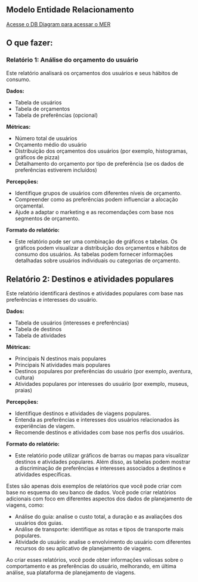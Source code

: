 
## Modelo Entidade Relacionamento
[Acesse o DB Diagram para acessar o MER](https://dbdiagram.io/e/6666202c9713410b0524725c/666efb9ea179551be60082ef)

## O que fazer:
### Relatório 1: Análise do orçamento do usuário
Este relatório analisará os orçamentos dos usuários e seus hábitos de consumo.

**Dados:**
* Tabela de usuários
* Tabela de orçamentos
* Tabela de preferências (opcional)

**Métricas:**
* Número total de usuários
* Orçamento médio do usuário
* Distribuição dos orçamentos dos usuários (por exemplo, histogramas, gráficos de pizza)
* Detalhamento do orçamento por tipo de preferência (se os dados de preferências estiverem incluídos)

**Percepções:**
* Identifique grupos de usuários com diferentes níveis de orçamento.
* Compreender como as preferências podem influenciar a alocação orçamental.
* Ajude a adaptar o marketing e as recomendações com base nos segmentos de orçamento.

**Formato do relatório:**
* Este relatório pode ser uma combinação de gráficos e tabelas. Os gráficos podem visualizar a distribuição dos orçamentos e hábitos de consumo dos usuários. As tabelas podem fornecer informações detalhadas sobre usuários individuais ou categorias de orçamento.

## Relatório 2: Destinos e atividades populares

Este relatório identificará destinos e atividades populares com base nas preferências e interesses do usuário.

**Dados:**
* Tabela de usuários (interesses e preferências)
* Tabela de destinos
* Tabela de atividades

**Métricas:**
* Principais N destinos mais populares
* Principais N atividades mais populares
* Destinos populares por preferências do usuário (por exemplo, aventura, cultura)
* Atividades populares por interesses do usuário (por exemplo, museus, praias)

**Percepções:**
* Identifique destinos e atividades de viagens populares.
* Entenda as preferências e interesses dos usuários relacionados às experiências de viagem.
* Recomende destinos e atividades com base nos perfis dos usuários.

**Formato do relatório:**
* Este relatório pode utilizar gráficos de barras ou mapas para visualizar destinos e atividades populares. Além disso, as tabelas podem mostrar a discriminação de preferências e interesses associados a destinos e atividades específicas.


Estes são apenas dois exemplos de relatórios que você pode criar com base no esquema do seu banco de dados. Você pode criar relatórios adicionais com foco em diferentes aspectos dos dados de planejamento de viagens, como:
* Análise do guia: analise o custo total, a duração e as avaliações dos usuários dos guias.
* Análise de transporte: identifique as rotas e tipos de transporte mais populares.
* Atividade do usuário: analise o envolvimento do usuário com diferentes recursos do seu aplicativo de planejamento de viagens.

Ao criar esses relatórios, você pode obter informações valiosas sobre o comportamento e as preferências do usuário, melhorando, em última análise, sua plataforma de planejamento de viagens.
